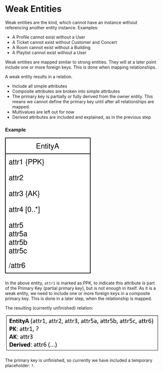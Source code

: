 ﻿# Weak Entities

Weak entities are the kind, which cannot have an instance without referencing another entity instance. Examples:
* A Profile cannot exist without a User
* A Ticket cannot exist without Customer and Concert
* A Room cannot exist without a Building
* A Playlist cannot exist without a User

Weak entities are mapped similar to strong entities. 
They will at a later point include one or more foreign keys. 
This is done when mapping relationships.

A weak entity results in a relation.

* Include all simple attributes
* Composite attributes are broken into simple attributes
* The primary key is partially or fully derived from the owner entity. This means we cannot define the primary key until after all relationships are mapped.
* Multivalues are left out for now
* Derived attributes are included and explained, as in the previous step

### Example

![WE](WeakEntity.svg)

In the above entity, `attr1` is marked as PPK, to indicate this attribute is part of the Primary Key (partial primary key), but is not enough in itself. As it is a weak entity, we need to include one or more foreign keys in a composite primary key. This is done in a later step, when the relationship is mapped.

The resulting (currently unfinished) relation:

![](WeakRelation.png)

The primary key is unfinished, so currently we have included a temporary placeholder: `?`.
